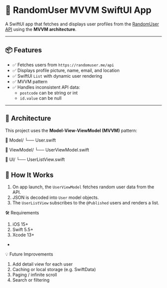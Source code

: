 # 👤 RandomUser MVVM SwiftUI App

A SwiftUI app that fetches and displays user profiles from the [RandomUser API](https://randomuser.me) using the **MVVM architecture**.

---

## 📦 Features

- ✅ Fetches users from `https://randomuser.me/api`
- ✅ Displays profile picture, name, email, and location
- ✅ SwiftUI `List` with dynamic user rendering
- ✅ MVVM pattern
- ✅ Handles inconsistent API data:
  - `postcode` can be string or int
  - `id.value` can be null

---

## 🧱 Architecture

This project uses the **Model-View-ViewModel (MVVM)** pattern:

📁 Model/
└── User.swift

📁 ViewModel/
└── UserViewModel.swift

📁 UI/
└── UserListView.swift


## 🚀 How It Works

1. On app launch, the `UserViewModel` fetches random user data from the API.
2. JSON is decoded into `User` model objects.
3. The `UserListView` subscribes to the `@Published` users and renders a list.

🛠️ Requirements

1. iOS 15+
2. Swift 5.5+
3. Xcode 13+


+

💡 Future Improvements

1. Add detail view for each user
2. Caching or local storage (e.g. SwiftData)
3. Paging / infinite scroll
4. Search or filtering

